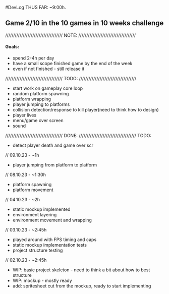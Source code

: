 #DevLog
THUS FAR: ~9:00h.

## Game 2/10 in the 10 games in 10 weeks challenge
////////////////////////////////////
              NOTE:
////////////////////////////////////
#### Goals:
- spend 2-4h per day
- have a small scope finished game by the end of the week
- even if not finished - still release it

////////////////////////////////////
              TODO:
////////////////////////////////////
- start work on gameplay core loop
- random platform spawning
- platform wrapping
- player jumping to platforms
- collision detection/response to kill player(need to think how to design)
- player lives
- menu/game over screen
- sound

////////////////////////////////////
              DONE:
////////////////////////////////////
TODO: 
- detect player death and game over scr

// 09.10.23 - ~1h
- player jumping from platform to platform

// 08.10.23 - ~1:30h
- platform spawning
- platform movement

// 04.10.23 - ~2h
- static mockup implemented
- environment layering 
- environment movement and wrapping

// 03.10.23 - ~2:45h
- played around with FPS timing and caps
- static mockup implementation tests
- project structure testing

// 02.10.23 - ~2:45h
- WIP: basic project skeleton - need to think a bit about how to best structure
- WIP: mockup - mostly ready
- add: spritesheet cut from the mockup, ready to start implementing
